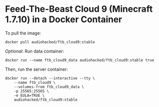 # Feed-The-Beast Cloud 9 (Minecraft 1.7.10) in a Docker Container
To pull the image:
```
docker pull audiohacked/ftb_cloud9:stable
```
*Optional*: Run data container:
```
docker run --name ftb_cloud9_data audiohacked/ftb_cloud9:stable true
```

Then, run the server container:
```
docker run --detach --interactive --tty \
    --name ftb_cloud9 \
    --volumes-from ftb_cloud9_data \
    -p 25565:25565 \
    -e EULA=TRUE \
    audiohacked/ftb_cloud9:stable
```
